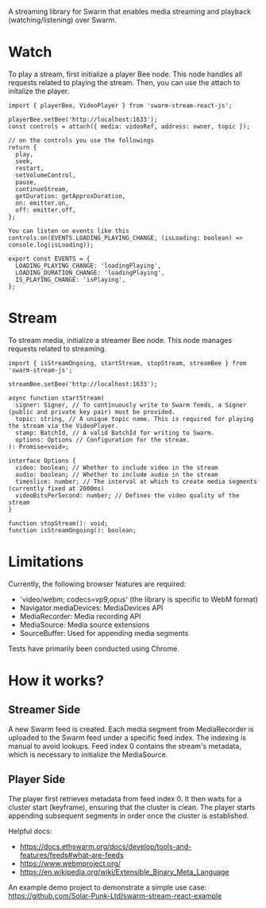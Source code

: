A streaming library for Swarm that enables media streaming and playback (watching/listening) over Swarm.

# Watch

To play a stream, first initialize a player Bee node. This node handles all requests related to playing the stream. Then, you can use the attach to initalize the player.

```
import { playerBee, VideoPlayer } from 'swarm-stream-react-js';

playerBee.setBee('http://localhost:1633');
const controls = attach({ media: videoRef, address: owner, topic });

// on the controls you use the followings
return {
  play,
  seek,
  restart,
  setVolumeControl,
  pause,
  continueStream,
  getDuration: getApproxDuration,
  on: emitter.on,
  off: emitter.off,
};

You can listen on events like this
controls.on(EVENTS.LOADING_PLAYING_CHANGE, (isLoading: boolean) => console.log(isLoading));

export const EVENTS = {
  LOADING_PLAYING_CHANGE: 'loadingPlaying',
  LOADING_DURATION_CHANGE: 'loadingPlaying',
  IS_PLAYING_CHANGE: 'isPlaying',
};
```

# Stream

To stream media, initialize a streamer Bee node. This node manages requests related to streaming.

```
import { isStreamOngoing, startStream, stopStream, streamBee } from 'swarm-stream-js';

streamBee.setBee('http://localhost:1633');

async function startStream(
  signer: Signer, // To continuously write to Swarm feeds, a Signer (public and private key pair) must be provided.
  topic: string, // A unique topic name. This is required for playing the stream via the VideoPlayer.
  stamp: BatchId, // A valid BatchId for writing to Swarm.
  options: Options // Configuration for the stream.
): Promise<void>;

interface Options {
  video: boolean; // Whether to include video in the stream
  audio: boolean; // Whether to include audio in the stream
  timeslice: number; // The interval at which to create media segments (currently fixed at 2000ms)
  videoBitsPerSecond: number; // Defines the video quality of the stream
}

function stopStream(): void;
function isStreamOngoing(): boolean;

```

# Limitations

Currently, the following browser features are required:

- 'video/webm; codecs=vp9,opus' (the library is specific to WebM format)
- Navigator.mediaDevices: MediaDevices API
- MediaRecorder: Media recording API
- MediaSource: Media source extensions
- SourceBuffer: Used for appending media segments

Tests have primarily been conducted using Chrome.

# How it works?

## Streamer Side

A new Swarm feed is created.
Each media segment from MediaRecorder is uploaded to the Swarm feed under a specific feed index.
The indexing is manual to avoid lookups.
Feed index 0 contains the stream's metadata, which is necessary to initialize the MediaSource.

## Player Side

The player first retrieves metadata from feed index 0.
It then waits for a cluster start (keyframe), ensuring that the cluster is clean.
The player starts appending subsequent segments in order once the cluster is established.

Helpful docs:

- https://docs.ethswarm.org/docs/develop/tools-and-features/feeds#what-are-feeds
- https://www.webmproject.org/
- https://en.wikipedia.org/wiki/Extensible_Binary_Meta_Language

An example demo project to demonstrate a simple use case:
https://github.com/Solar-Punk-Ltd/swarm-stream-react-example
